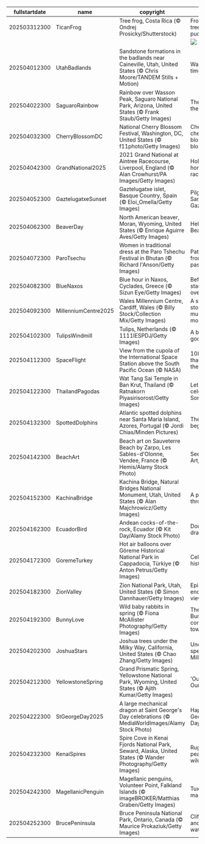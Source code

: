 |fullstartdate|name|copyright|title|image|
|--|--|--|--|--|
202503312300|TicanFrog|Tree frog, Costa Rica (© Ondrej Prosicky/Shutterstock)|From treetops to puddles|![](/en-GB/2025/04/202503312300TicanFrog.jpg)|
||||![](/en-GB/2025/04/.jpg)|
202504012300|UtahBadlands|Sandstone formations in the badlands near Caineville, Utah, United States (© Chris Moore/TANDEM Stills + Motion)|Waves of time|![](/en-GB/2025/04/202504012300UtahBadlands.jpg)|
202504022300|SaguaroRainbow|Rainbow over Wasson Peak, Saguaro National Park, Arizona, United States (© Frank Staub/Getty Images)|The sky is the limit|![](/en-GB/2025/04/202504022300SaguaroRainbow.jpg)|
202504032300|CherryBlossomDC|National Cherry Blossom Festival, Washington, DC, United States (© f11photo/Getty Images)|Cherry, cherry, bloom, bloom|![](/en-GB/2025/04/202504032300CherryBlossomDC.jpg)|
202504042300|GrandNational2025|2021 Grand National at Aintree Racecourse, Liverpool, England (© Alan Crowhurst/PA Images/Getty Images)|Hold your horses—it's race time!|![](/en-GB/2025/04/202504042300GrandNational2025.jpg)|
202504052300|GaztelugatxeSunset|Gaztelugatxe islet, Basque Country, Spain (© Eloi_Omella/Getty Images)|Pilgrimage to San Juan de Gaztelugatxe|![](/en-GB/2025/04/202504052300GaztelugatxeSunset.jpg)|
202504062300|BeaverDay|North American beaver, Moran, Wyoming, United States (© Enrique Aguirre Aves/Getty Images)|Hello Mr. Beaver!|![](/en-GB/2025/04/202504062300BeaverDay.jpg)|
202504072300|ParoTsechu|Women in traditional dress at the Paro Tshechu Festival in Bhutan (© Richard I'Anson/Getty Images)|Patterns from the past|![](/en-GB/2025/04/202504072300ParoTsechu.jpg)|
202504082300|BlueNaxos|Blue hour in Naxos, Cyclades, Greece (© Sizun Eye/Getty Images)|Before the stars take over|![](/en-GB/2025/04/202504082300BlueNaxos.jpg)|
202504092300|MillenniumCentre2025|Wales Millennium Centre, Cardiff, Wales (© Billy Stock/Collection Mix/Getty Images)|A stage for stories, music and more|![](/en-GB/2025/04/202504092300MillenniumCentre2025.jpg)|
202504102300|TulipsWindmill|Tulips, Netherlands (© 1111IESPDJ/Getty Images)|A blooming good time|![](/en-GB/2025/04/202504102300TulipsWindmill.jpg)|
202504112300|SpaceFlight|View from the cupola of the International Space Station above the South Pacific Ocean (© NASA)|108 minutes that changed the world|![](/en-GB/2025/04/202504112300SpaceFlight.jpg)|
202504122300|ThailandPagodas|Wat Tang Sai Temple in Ban Krut, Thailand (© Ratnakorn Piyasirisorost/Getty Images)|Let's celebrate Songkran!|![](/en-GB/2025/04/202504122300ThailandPagodas.jpg)|
202504132300|SpottedDolphins|Atlantic spotted dolphins near Santa Maria Island, Azores, Portugal (© Jordi Chias/Minden Pictures)|The chase begins!|![](/en-GB/2025/04/202504132300SpottedDolphins.jpg)|
202504142300|BeachArt|Beach art on Sauveterre Beach by Zarpo, Les Sables-d'Olonne, Vendee, France (© Hemis/Alamy Stock Photo)|See Art, Do Art, Be Art|![](/en-GB/2025/04/202504142300BeachArt.jpg)|
202504152300|KachinaBridge|Kachina Bridge, Natural Bridges National Monument, Utah, United States (© Alan Majchrowicz/Getty Images)|A passage through time|![](/en-GB/2025/04/202504152300KachinaBridge.jpg)|
202504162300|EcuadorBird|Andean cocks-of-the-rock, Ecuador (© Kit Day/Alamy Stock Photo)|Double the drama|![](/en-GB/2025/04/202504162300EcuadorBird.jpg)|
202504172300|GoremeTurkey|Hot air balloons over Göreme Historical National Park in Cappadocia, Türkiye (© Anton Petrus/Getty Images)|Celebrating history|![](/en-GB/2025/04/202504172300GoremeTurkey.jpg)|
202504182300|ZionValley|Zion National Park, Utah, United States (© Simon Dannhauer/Getty Images)|Epic trails, endless views|![](/en-GB/2025/04/202504182300ZionValley.jpg)|
202504192300|BunnyLove|Wild baby rabbits in spring (© Fiona McAllister Photography/Getty Images)|The Easter Bunny is coming to town|![](/en-GB/2025/04/202504192300BunnyLove.jpg)|
202504202300|JoshuaStars|Joshua trees under the Milky Way, California, United States (© Chao Zhang/Getty Images)|Under the spell of the Milky Way|![](/en-GB/2025/04/202504202300JoshuaStars.jpg)|
202504212300|YellowstoneSpring|Grand Prismatic Spring, Yellowstone National Park, Wyoming, United States (© Ajith Kumar/Getty Images)|'Our Power, Our Planet'|![](/en-GB/2025/04/202504212300YellowstoneSpring.jpg)|
202504222300|StGeorgeDay2025|A large mechanical dragon at Saint George's Day celebrations (© MediaWorldImages/Alamy Stock Photo)|Happy Saint George's Day!|![](/en-GB/2025/04/202504222300StGeorgeDay2025.jpg)|
202504232300|KenaiSpires|Spire Cove in Kenai Fjords National Park, Seward, Alaska, United States (© Wander Photography/Getty Images)|Rugged peaks and wild waters|![](/en-GB/2025/04/202504232300KenaiSpires.jpg)|
202504242300|MagellanicPenguin|Magellanic penguins, Volunteer Point, Falkland Islands (© imageBROKER/Matthias Graben/Getty Images)|Tuxedoed mariners|![](/en-GB/2025/04/202504242300MagellanicPenguin.jpg)|
202504252300|BrucePeninsula|Bruce Peninsula National Park, Ontario, Canada (© Maurice Prokaziuk/Getty Images)|Cliffs, caves and clear waters|![](/en-GB/2025/04/202504252300BrucePeninsula.jpg)|

